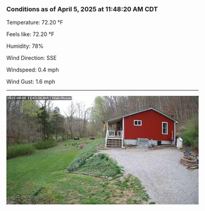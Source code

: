 ### Conditions as of April 5, 2025 at 11:48:20 AM CDT 

Temperature: 72.20 &deg;F

Feels like: 72.20 &deg;F

Humidity: 78%

Wind Direction: SSE

Windspeed: 0.4 mph

Wind Gust: 1.6 mph

---

<img src="./images/latest.jpeg"/>

